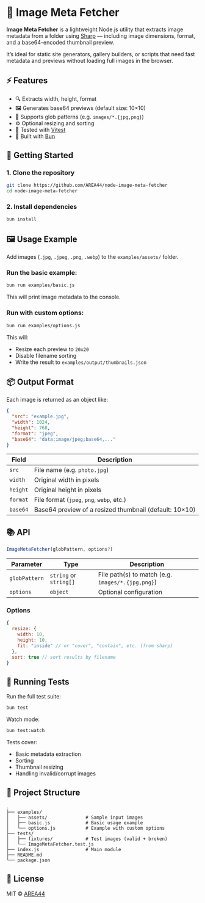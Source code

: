 # 📸 Image Meta Fetcher

**Image Meta Fetcher** is a lightweight Node.js utility that extracts image metadata from a folder using [Sharp](https://github.com/lovell/sharp) — including image dimensions, format, and a base64-encoded thumbnail preview.

It’s ideal for static site generators, gallery builders, or scripts that need fast metadata and previews without loading full images in the browser.

## ⚡ Features

* 🔍 Extracts width, height, format
* 🖼️ Generates base64 previews (default size: 10×10)
* 📁 Supports glob patterns (e.g. `images/*.{jpg,png}`)
* ⚙️ Optional resizing and sorting
* 🧪 Tested with [Vitest](https://vitest.dev/)
* 🔧 Built with [Bun](https://bun.sh)

## 🚀 Getting Started

### 1. Clone the repository

```bash
git clone https://github.com/AREA44/node-image-meta-fetcher
cd node-image-meta-fetcher
```

### 2. Install dependencies

```bash
bun install
```

## 🖼️ Usage Example

Add images (`.jpg`, `.jpeg`, `.png`, `.webp`) to the `examples/assets/` folder.

### Run the basic example:

```bash
bun run examples/basic.js
```

This will print image metadata to the console.

### Run with custom options:

```bash
bun run examples/options.js
```

This will:

* Resize each preview to `20x20`
* Disable filename sorting
* Write the result to `examples/output/thumbnails.json`

## 📦 Output Format

Each image is returned as an object like:

```json
{
  "src": "example.jpg",
  "width": 1024,
  "height": 768,
  "format": "jpeg",
  "base64": "data:image/jpeg;base64,..."
}
```

| Field    | Description                                            |
| -------- | ------------------------------------------------------ |
| `src`    | File name (e.g. `photo.jpg`)                           |
| `width`  | Original width in pixels                               |
| `height` | Original height in pixels                              |
| `format` | File format (`jpeg`, `png`, `webp`, etc.)              |
| `base64` | Base64 preview of a resized thumbnail (default: 10×10) |

## 📚 API

```js
ImageMetaFetcher(globPattern, options?)
```

| Parameter     | Type                   | Description                                       |
| ------------- | ---------------------- | ------------------------------------------------- |
| `globPattern` | `string` or `string[]` | File path(s) to match (e.g. `images/*.{jpg,png}`) |
| `options`     | `object`               | Optional configuration                            |

### Options

```js
{
  resize: {
    width: 10,
    height: 10,
    fit: "inside" // or "cover", "contain", etc. (from sharp)
  },
  sort: true // sort results by filename
}
```

## 🧪 Running Tests

Run the full test suite:

```bash
bun test
```

Watch mode:

```bash
bun test:watch
```

Tests cover:

* Basic metadata extraction
* Sorting
* Thumbnail resizing
* Handling invalid/corrupt images

## 📁 Project Structure

```
.
├── examples/
│   ├── assets/              # Sample input images
│   ├── basic.js             # Basic usage example
│   └── options.js           # Example with custom options
├── tests/
│   ├── fixtures/            # Test images (valid + broken)
│   └── ImageMetaFetcher.test.js
├── index.js                 # Main module
├── README.md
└── package.json
```

## 📄 License

MIT © [AREA44](https://github.com/area44)
